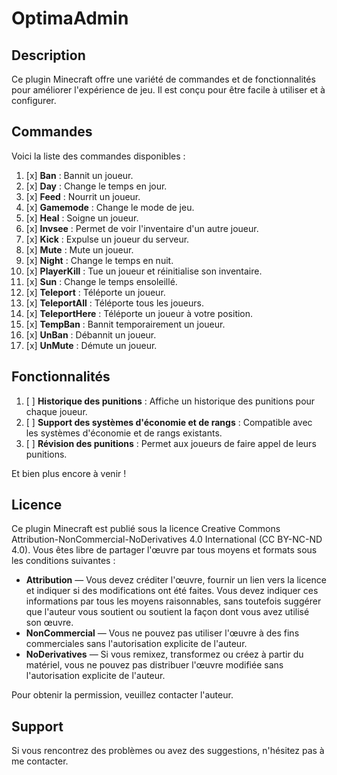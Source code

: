 # OptimaAdmin

## Description

Ce plugin Minecraft offre une variété de commandes et de fonctionnalités pour améliorer l'expérience de jeu. Il est conçu pour être facile à utiliser et à configurer.

## Commandes

Voici la liste des commandes disponibles :

1. [x] **Ban** : Bannit un joueur.
2. [x] **Day** : Change le temps en jour.
3. [x] **Feed** : Nourrit un joueur.
4. [x] **Gamemode** : Change le mode de jeu.
5. [x] **Heal** : Soigne un joueur.
6. [x] **Invsee** : Permet de voir l'inventaire d'un autre joueur.
7. [x] **Kick** : Expulse un joueur du serveur.
8. [x] **Mute** : Mute un joueur.
9. [x] **Night** : Change le temps en nuit.
10. [x] **PlayerKill** : Tue un joueur et réinitialise son inventaire.
11. [x] **Sun** : Change le temps ensoleillé.
12. [x] **Teleport** : Téléporte un joueur.
13. [x] **TeleportAll** : Téléporte tous les joueurs.
14. [x] **TeleportHere** : Téléporte un joueur à votre position.
15. [x] **TempBan** : Bannit temporairement un joueur.
16. [x] **UnBan** : Débannit un joueur.
17. [x] **UnMute** : Démute un joueur.

## Fonctionnalités

1. [ ] **Historique des punitions** : Affiche un historique des punitions pour chaque joueur.
2. [ ] **Support des systèmes d'économie et de rangs** : Compatible avec les systèmes d'économie et de rangs existants.
3. [ ] **Révision des punitions** : Permet aux joueurs de faire appel de leurs punitions.

Et bien plus encore à venir !

## Licence

Ce plugin Minecraft est publié sous la licence Creative Commons Attribution-NonCommercial-NoDerivatives 4.0 International (CC BY-NC-ND 4.0). Vous êtes libre de partager l'œuvre par tous moyens et formats sous les conditions suivantes :

- **Attribution** — Vous devez créditer l'œuvre, fournir un lien vers la licence et indiquer si des modifications ont été faites. Vous devez indiquer ces informations par tous les moyens raisonnables, sans toutefois suggérer que l'auteur vous soutient ou soutient la façon dont vous avez utilisé son œuvre.
- **NonCommercial** — Vous ne pouvez pas utiliser l'œuvre à des fins commerciales sans l'autorisation explicite de l'auteur.
- **NoDerivatives** — Si vous remixez, transformez ou créez à partir du matériel, vous ne pouvez pas distribuer l'œuvre modifiée sans l'autorisation explicite de l'auteur.

Pour obtenir la permission, veuillez contacter l'auteur.

## Support

Si vous rencontrez des problèmes ou avez des suggestions, n'hésitez pas à me contacter.
